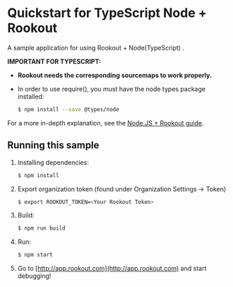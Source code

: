 # Quickstart for TypeScript Node + Rookout

A sample application for using Rookout + Node(TypeScript) .

__IMPORTANT FOR TYPESCRIPT:__

* __Rookout needs the corresponding sourcemaps to work properly.__

* In order to use require(), you must have the node types package installed:
    ```bash
    $ npm install --save @types/node
    ```

For a more in-depth explanation, see the [Node.JS + Rookout guide](https://docs.rookout.com/docs/node-setup/).


## Running this sample

1. Installing dependencies:
    ```bash
    $ npm install
    ```

2. Export organization token (found under Organization Settings -> Token)
    ```bash
    $ export ROOKOUT_TOKEN=<Your Rookout Token>
    ```

3. Build:
    ```bash
    $ npm run build
    ```

4. Run:
    ```bash
    $ npm start
    ```

5. Go to [http://app.rookout.com](http://app.rookout.com) and start debugging! 


[Node + Rookout]: https://docs.rookout.com/docs/sdk-setup.html
[npm]: https://www.npmjs.com/package/rookout


